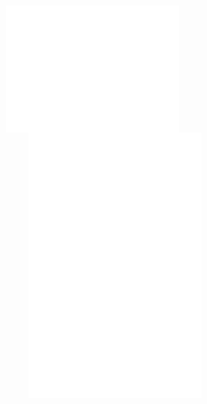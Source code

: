 <div align="center">
  <img align="left" src="/metrics.repository.svg" alt="Metrics" width="400">

  <img align="center" src="/metrics.sem.svg" alt="Metrics" width="400">

